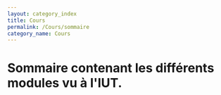 ```yaml
---
layout: category_index
title: Cours
permalink: /Cours/sommaire
category_name: Cours
---
```


# Sommaire contenant les différents modules vu à l'IUT.